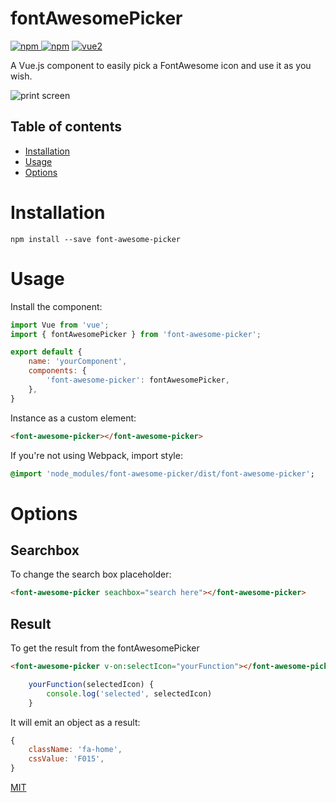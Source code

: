 # fontAwesomePicker

[![npm](https://img.shields.io/npm/v/font-awesome-picker.svg) ![npm](https://img.shields.io/npm/dm/font-awesome-picker.svg)](https://www.npmjs.com/package/font-awesome-picker)
[![vue2](https://img.shields.io/badge/vue-2.x-brightgreen.svg)](https://vuejs.org/)

A Vue.js component to easily pick a FontAwesome icon and use it as you wish.

![print screen](https://raw.githubusercontent.com/laistomazz/font-awesome-picker/master/docs/font-awesome-picker.png)

## Table of contents

- [Installation](#installation)
- [Usage](#usage)
- [Options](#options)

# Installation

```
npm install --save font-awesome-picker
```

# Usage

Install the component:

```javascript
import Vue from 'vue';
import { fontAwesomePicker } from 'font-awesome-picker';

export default {
    name: 'yourComponent',
    components: {
        'font-awesome-picker': fontAwesomePicker,
    },
}
```

Instance as a custom element:

```html
<font-awesome-picker></font-awesome-picker>
```

If you're not using Webpack, import style:

```sass
@import 'node_modules/font-awesome-picker/dist/font-awesome-picker';
```
# Options

## Searchbox

To change the search box placeholder:

```html
<font-awesome-picker seachbox="search here"></font-awesome-picker>
```

## Result

To get the result from the fontAwesomePicker

```html
<font-awesome-picker v-on:selectIcon="yourFunction"></font-awesome-picker>
```

```javascript
    yourFunction(selectedIcon) {
        console.log('selected', selectedIcon)
    }
```

It will emit an object as a result:

```javascript
{
    className: 'fa-home',
    cssValue: 'F015',
}
```

[MIT](http://opensource.org/licenses/MIT)
